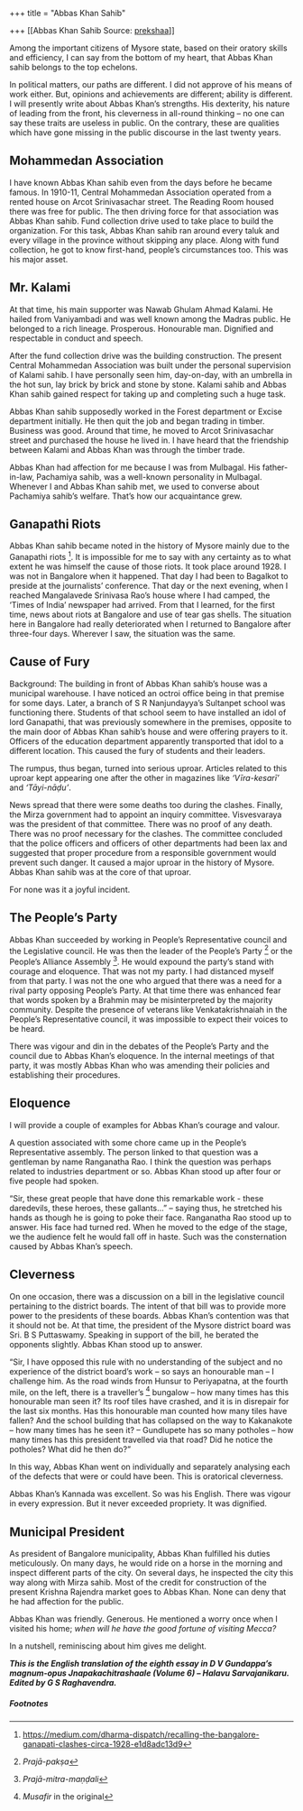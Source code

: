 +++
title = "Abbas Khan Sahib"

+++
[[Abbas Khan Sahib	Source: [prekshaa](https://www.prekshaa.in/abbas-khan-sahib)]]







Among the important citizens of Mysore state, based on their oratory skills and efficiency, I can say from the bottom of my heart, that Abbas Khan sahib belongs to the top echelons.

In political matters, our paths are different. I did not approve of his means of work either. But, opinions and achievements are different; ability is different. I will presently write about Abbas Khan’s strengths. His dexterity, his nature of leading from the front, his cleverness in all-round thinking – no one can say these traits are useless in public. On the contrary, these are qualities which have gone missing in the public discourse in the last twenty years.

## Mohammedan Association

I have known Abbas Khan sahib even from the days before he became famous. In 1910-11, Central Mohammedan Association operated from a rented house on Arcot Srinivasachar street. The Reading Room housed there was free for public. The then driving force for that association was Abbas Khan sahib. Fund collection drive used to take place to build the organization. For this task, Abbas Khan sahib ran around every taluk and every village in the province without skipping any place. Along with fund collection, he got to know first-hand, people’s circumstances too. This was his major asset.

## Mr. Kalami

At that time, his main supporter was Nawab Ghulam Ahmad Kalami. He hailed from Vaniyambadi and was well known among the Madras public. He belonged to a rich lineage. Prosperous. Honourable man. Dignified and respectable in conduct and speech.

After the fund collection drive was the building construction. The present Central Mohammedan Association was built under the personal supervision of Kalami sahib. I have personally seen him, day-on-day, with an umbrella in the hot sun, lay brick by brick and stone by stone. Kalami sahib and Abbas Khan sahib gained respect for taking up and completing such a huge task.

Abbas Khan sahib supposedly worked in the Forest department or Excise department initially. He then quit the job and began trading in timber. Business was good. Around that time, he moved to Arcot Srinivasachar street and purchased the house he lived in. I have heard that the friendship between Kalami and Abbas Khan was through the timber trade.

Abbas Khan had affection for me because I was from Mulbagal. His father-in-law, Pachamiya sahib, was a well-known personality in Mulbagal. Whenever I and Abbas Khan sahib met, we used to converse about Pachamiya sahib’s welfare. That’s how our acquaintance grew.

## Ganapathi Riots

Abbas Khan sahib became noted in the history of Mysore mainly due to the Ganapathi riots
[^1.1]. It is impossible for me to say with any certainty as to what extent he was himself the cause of those riots. It took place around 1928. I was not in Bangalore when it happened. That day I had been to Bagalkot to preside at the journalists’ conference. That day or the next evening, when I reached Mangalavede Srinivasa Rao’s house where I had camped, the ‘Times of India’ newspaper had arrived. From that I learned, for the first time, news about riots at Bangalore and use of tear gas shells. The situation here in Bangalore had really deteriorated when I returned to Bangalore after three-four days. Wherever I saw, the situation was the same.

## Cause of Fury

Background: The building in front of Abbas Khan sahib’s house was a municipal warehouse. I have noticed an octroi office being in that premise for some days. Later, a branch of S R Nanjundayya’s Sultanpet school was functioning there. Students of that school seem to have installed an idol of lord Ganapathi, that was previously somewhere in the premises, opposite to the main door of Abbas Khan sahib’s house and were offering prayers to it. Officers of the education department apparently transported that idol to a different location. This caused the fury of students and their leaders.

The rumpus, thus began, turned into serious uproar. Articles related to this uproar kept appearing one after the other in magazines like *‘Vīra-kesarī’* and *‘Tāyi-nāḍu’*.

News spread that there were some deaths too during the clashes. Finally, the Mirza government had to appoint an inquiry committee. Visvesvaraya was the president of that committee. There was no proof of any death. There was no proof necessary for the clashes. The committee concluded that the police officers and officers of other departments had been lax and suggested that proper procedure from a responsible government would prevent such danger. It caused a major uproar in the history of Mysore. Abbas Khan sahib was at the core of that uproar.

For none was it a joyful incident.

## The People’s Party

Abbas Khan succeeded by working in People’s Representative council and the Legislative council. He was then the leader of the People’s Party
[^1.2] or the People’s Alliance Assembly
[^1.3]. He would expound the party’s stand with courage and eloquence. That was not my party. I had distanced myself from that party. I was not the one who argued that there was a need for a rival party opposing People’s Party. At that time there was enhanced fear that words spoken by a Brahmin may be misinterpreted by the majority community. Despite the presence of veterans like Venkatakrishnaiah in the People’s Representative council, it was impossible to expect their voices to be heard.

There was vigour and din in the debates of the People’s Party and the council due to Abbas Khan’s eloquence. In the internal meetings of that party, it was mostly Abbas Khan who was amending their policies and establishing their procedures.

## Eloquence

I will provide a couple of examples for Abbas Khan’s courage and valour.

A question associated with some chore came up in the People’s Representative assembly. The person linked to that question was a gentleman by name Ranganatha Rao. I think the question was perhaps related to industries department or so. Abbas Khan stood up after four or five people had spoken.

“Sir, these great people that have done this remarkable work - these daredevils, these heroes, these gallants…” – saying thus, he stretched his hands as though he is going to poke their face. Ranganatha Rao stood up to answer. His face had turned red. When he moved to the edge of the stage, we the audience felt he would fall off in haste. Such was the consternation caused by Abbas Khan’s speech.

## Cleverness

On one occasion, there was a discussion on a bill in the legislative council pertaining to the district boards. The intent of that bill was to provide more power to the presidents of these boards. Abbas Khan’s contention was that it should not be. At that time, the president of the Mysore district board was Sri. B S Puttaswamy. Speaking in support of the bill, he berated the opponents slightly. Abbas Khan stood up to answer.

“Sir, I have opposed this rule with no understanding of the subject and no experience of the district board’s work – so says an honourable man – I challenge him. As the road winds from Hunsur to Periyapatna, at the fourth mile, on the left, there is a traveller’s
[^1.4] bungalow – how many times has this honourable man seen it? Its roof tiles have crashed, and it is in disrepair for the last six months. Has this honourable man counted how many tiles have fallen? And the school building that has collapsed on the way to Kakanakote – how many times has he seen it? – Gundlupete has so many potholes – how many times has this president travelled via that road? Did he notice the potholes? What did he then do?”

In this way, Abbas Khan went on individually and separately analysing each of the defects that were or could have been. This is oratorical cleverness.

Abbas Khan’s Kannada was excellent. So was his English. There was vigour in every expression. But it never exceeded propriety. It was dignified.

## Municipal President

As president of Bangalore municipality, Abbas Khan fulfilled his duties meticulously. On many days, he would ride on a horse in the morning and inspect different parts of the city. On several days, he inspected the city this way along with Mirza sahib. Most of the credit for construction of the present Krishna Rajendra market goes to Abbas Khan. None can deny that he had affection for the public.

Abbas Khan was friendly. Generous. He mentioned a worry once when I visited his home; *when will he have the good fortune of visiting Mecca?*

In a nutshell, reminiscing about him gives me delight.

***This is the English translation of the eighth essay in D V Gundappa’s magnum-opus Jnapakachitrashaale (Volume 6) – Halavu Sarvajanikaru. Edited by G S Raghavendra.***



##### Footnotes


[^1.1]: <https://medium.com/dharma-dispatch/recalling-the-bangalore-ganapati-clashes-circa-1928-e1d8adc13d9>


[^1.2]: *Prajā-pakṣa*


[^1.3]: *Prajā-mitra-maṇḍali*


[^1.4]: *Musafir* in the original






